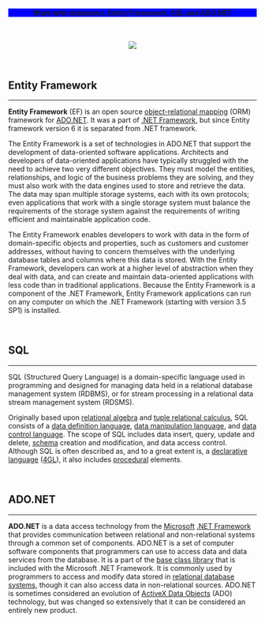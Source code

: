 <h4><p align="center" style="background-color:blue">Work with databases.  Entity Framework, SQL and ADO.NET</p></h4>
</br>
<p align="center">
<img src="https://i-msdn.sec.s-msft.com/dynimg/IC423396.png">
</p><br/>
<h2>Entity Framework</h2>
<hr>
<p><b>Entity Framework</b> (EF) is an open source <a href="https://en.wikipedia.org/wiki/Object-relational_mapping" title="Object-relational mapping">object-relational mapping</a> (ORM) framework for <a href="https://en.wikipedia.org/wiki/ADO.NET" title="ADO.NET">ADO.NET</a>. It was a part of <a href="https://en.wikipedia.org/wiki/.NET_Framework" title=".NET Framework">.NET Framework</a>, but since Entity framework version 6 it is separated from .NET framework.<p/>
<p>The Entity Framework is a set of technologies in ADO.NET that support the development of data-oriented software applications. Architects and developers of data-oriented applications have typically struggled with the need to achieve two very different objectives. They must model the entities, relationships, and logic of the business problems they are solving, and they must also work with the data engines used to store and retrieve the data. The data may span multiple storage systems, each with its own protocols; even applications that work with a single storage system must balance the requirements of the storage system against the requirements of writing efficient and maintainable application code.</p>
<p>The Entity Framework enables developers to work with data in the form of domain-specific objects and properties, such as customers and customer addresses, without having to concern themselves with the underlying database tables and columns where this data is stored. With the Entity Framework, developers can work at a higher level of abstraction when they deal with data, and can create and maintain data-oriented applications with less code than in traditional applications. Because the Entity Framework is a component of the .NET Framework, Entity Framework applications can run on any computer on which the .NET Framework (starting with version 3.5 SP1) is installed.</p>
<br/>
<h2>SQL</h2>
<hr>
<p>SQL  (Structured Query Language) is a domain-specific language used in programming and designed for managing data held in a relational database management system (RDBMS), or for stream processing in a relational data stream management system (RDSMS).</p>
<p>Originally based upon <a href="https://en.wikipedia.org/wiki/Relational_algebra" title="Relational algebra">relational algebra</a> and <a href="https://en.wikipedia.org/wiki/Tuple_relational_calculus" title="Tuple relational calculus">tuple relational calculus</a>, SQL consists of a <a href="https://en.wikipedia.org/wiki/Data_definition_language" title="Data definition language">data definition language</a>, <a href="https://en.wikipedia.org/wiki/Data_manipulation_language" title="Data manipulation language">data manipulation language</a>, and <a href="https://en.wikipedia.org/wiki/Data_control_language" title="Data control language">data control language</a>. The scope of SQL includes data insert, query, update and delete, <a href="/wiki/Database_schema" title="Database schema">schema</a> creation and modification, and data access control. Although SQL is often described as, and to a great extent is, a <a href="https://en.wikipedia.org/wiki/Declarative_programming" title="Declarative programming">declarative language</a> (<a href="/wiki/4GL" class="mw-redirect" title="4GL">4GL</a>), it also includes <a href="https://en.wikipedia.org/wiki/Procedural_programming" title="Procedural programming">procedural</a> elements.</p>
<br/>
<h2>ADO.NET</h2>
<hr>
<p><b>ADO.NET</b> is a data access technology from the <a href="https://en.wikipedia.org/wiki/Microsoft" title="Microsoft">Microsoft</a> <a href="https://en.wikipedia.org/wiki/.NET_Framework" title=".NET Framework">.NET Framework</a> that provides communication between relational and non-relational systems through a common set of components. ADO.NET is a set of computer software components that programmers can use to access data and data services from the database. It is a part of the <a href="https://en.wikipedia.org/wiki/Base_Class_Library" class="mw-redirect" title="Base Class Library">base class library</a> that is included with the Microsoft .NET Framework. It is commonly used by programmers to access and modify data stored in <a href="https://en.wikipedia.org/wiki/Relational_DBMS" class="mw-redirect" title="Relational DBMS">relational database systems</a>, though it can also access data in non-relational sources. ADO.NET is sometimes considered an evolution of <a href="https://en.wikipedia.org/wiki/ActiveX_Data_Objects" title="ActiveX Data Objects">ActiveX Data Objects</a> (ADO) technology, but was changed so extensively that it can be considered an entirely new product.</p>

